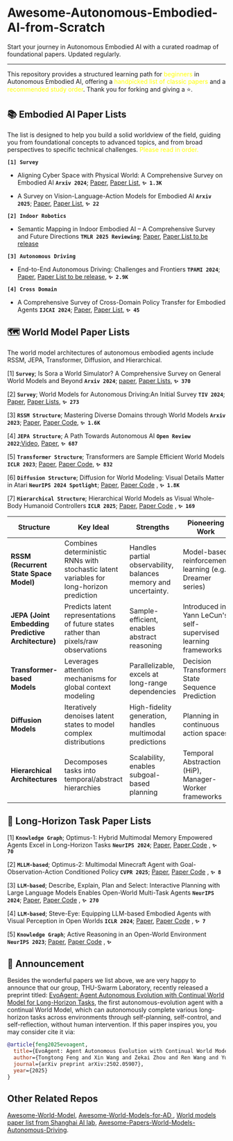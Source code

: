 # Awesome-Autonomous-Embodied-AI-from-Scratch


Start your journey in Autonomous Embodied AI with a curated roadmap of foundational papers. Updated regularly.

---
This repository provides a structured learning path for <font color=yellow>beginners</font> in Autonomous Embodied AI, offering a <font color=yellow>handpicked list of classic papers</font> and a <font color=yellow>recommended study order</font>. Thank you for forking and giving a ⭐.


##  📚 Embodied AI Paper Lists

The list is designed to help you build a solid worldview of the field, guiding you from foundational concepts to advanced topics, and from broad perspectives to specific technical challenges. <font color=yellow>Please read in order.</font>


__`[1] Survey`__

- Aligning Cyber Space with Physical World: A Comprehensive Survey on Embodied AI __`Arxiv 2024`__; [Paper](https://arxiv.org/abs/2407.06886), [Paper List](https://github.com/HCPLab-SYSU/Embodied_AI_Paper_List), __`✨ 1.3K`__

- A Survey on Vision-Language-Action Models for Embodied AI __`Arxiv 2025`__; [Paper](https://arxiv.org/pdf/2405.14093), [Paper List](https://github.com/yueen-ma/Awesome-VLA), __`✨ 22`__

__`[2] Indoor Robotics`__
- Semantic Mapping in Indoor Embodied AI – A Comprehensive Survey and Future Directions __`TMLR 2025 Reviewing`__; [Paper](https://arxiv.org/abs/2501.05750), [Paper List to be release]()

__`[3] Autonomous Driving`__

- End-to-End Autonomous Driving: Challenges and Frontiers __`TPAMI 2024`__; [Paper](https://ieeexplore.ieee.org/abstract/document/10614862), [Paper List to be release](https://github.com/OpenDriveLab/End-to-end-Autonomous-Driving), __`✨ 2.9K`__

__`[4] Cross Domain`__
- A Comprehensive Survey of Cross-Domain Policy Transfer for Embodied Agents __`IJCAI 2024`__; [Paper](https://arxiv.org/pdf/2402.04580), [Paper List](https://github.com/t6-thu/awesome-cross-domain-policy-transfer-for-embodied-agents), __`✨ 45`__


##  🗺️ World Model Paper Lists

The world model architectures of autonomous embodied agents include RSSM, JEPA, Transformer, Diffusion, and Hierarchical.

[1] __`Survey`__; Is Sora a World Simulator? A Comprehensive Survey on General World Models and Beyond __`Arxiv 2024`__; [paper](https://arxiv.org/abs/2405.03520), [Paper Lists](https://github.com/GigaAI-research/General-World-Models-Survey), __`✨ 370`__

[2] __`Survey`__; World Models for Autonomous Driving:An Initial Survey __`TIV 2024`__; [Paper](https://arxiv.org/abs/2403.02622), [Paper Lists](https://github.com/HaoranZhuExplorer/World-Models-Autonomous-Driving-Latest-Survey), __`✨ 273`__

[3] __`RSSM Structure`__; Mastering Diverse Domains through World Models __`Arxiv 2023`__; [Paper](https://arxiv.org/pdf/2301.04104), [Paper Code](https://github.com/danijar/dreamerv3), __`✨ 1.6K`__

[4]  __`JEPA Structure`__; A Path Towards Autonomous AI __`Open Review 2022`__;[Video](https://www.youtube.com/watch?v=DokLw1tILlw), [Paper](https://openreview.net/pdf?id=BZ5a1r-kVsf), __`✨ 687`__

[5] __`Transformer Structure`__; Transformers are Sample Efficient World Models __`ICLR 2023`__; [Paper](https://arxiv.org/pdf/2209.00588), [Paper Code](https://github.com/eloialonso/iris), __`✨ 832`__

[6] __`Diffusion Structure`__; Diffusion for World Modeling: Visual Details Matter in Atari __`NeurIPS 2024 Spotlight`__; [Paper](https://arxiv.org/pdf/2405.12399), [Paper Code](https://github.com/eloialonso/diamond) , __`✨ 1.8K`__

[7] __`Hierarchical Structure`__; Hierarchical World Models as Visual Whole-Body Humanoid Controllers __`ICLR 2025`__; [Paper](https://arxiv.org/abs/2405.18418), [Paper Code](https://github.com/nicklashansen/puppeteer) , __`✨ 169`__

| Structure  | Key Ideal | Strengths | Pioneering Work |
|------------|-----------|-----------|--|
|**RSSM (Recurrent State Space Model)**|Combines deterministic RNNs with stochastic latent variables for long-horizon prediction|Handles partial observability, balances memory and uncertainty.|Model-based reinforcement learning (e.g., Dreamer series)|
|**JEPA (Joint Embedding Predictive Architecture)**|Predicts latent representations of future states rather than pixels/raw observations|Sample-efficient, enables abstract reasoning|Introduced in Yann LeCun's self-supervised learning frameworks|
|**Transformer-based Models**|Leverages attention mechanisms for global context modeling|Parallelizable, excels at long-range dependencies|Decision Transformers, State Sequence Prediction|
| **Diffusion Models**|Iteratively denoises latent states to model complex distributions|High-fidelity generation, handles multimodal predictions|Planning in continuous action spaces|
|**Hierarchical Architectures** |Decomposes tasks into temporal/abstract hierarchies|Scalability, enables subgoal-based planning|Temporal Abstraction (HiP), Manager-Worker frameworks|


##  🚀 Long-Horizon Task Paper Lists

[1] __`Knowledge Graph`__; Optimus-1: Hybrid Multimodal Memory Empowered Agents Excel in Long-Horizon Tasks __`NeurIPS 2024`__; [Paper](https://openreview.net/pdf?id=XXOMCwZ6by), [Paper Code](https://github.com/JiuTian-VL/Optimus-1) , __`✨ 70`__

[2] __`MLLM-based`__; Optimus-2: Multimodal Minecraft Agent with Goal-Observation-Action Conditioned Policy __`CVPR 2025`__; [Paper](), [Paper Code](https://github.com/dawn0815/Optimus-2) , __`✨ 8`__

[3] __`LLM-based`__; Describe, Explain, Plan and Select: Interactive Planning with Large Language Models Enables Open-World Multi-Task Agents __`NeurIPS 2024`__; [Paper](https://arxiv.org/pdf/2302.01560), [Paper Code](https://github.com/CraftJarvis/MC-Planner) , __`✨ 270`__

[4] __`LLM-based`__; Steve-Eye: Equipping LLM-based Embodied Agents with Visual Perception in Open Worlds __`ICLR 2024`__; [Paper](https://arxiv.org/pdf/2310.13255), [Paper Code](https://github.com/BAAI-Agents/Steve-Eye) , __`✨ 7`__

[5] __`Knowledge Graph`__; Active Reasoning in an Open-World Environment __`NeurIPS 2023`__; [Paper](https://arxiv.org/abs/2311.02018), [Paper Code](https://github.com/ariesssxu/Conan-Active-Reasoning) , __`✨ `__


##  🎯 Announcement

Besides the wonderful papers we list above, we are very happy to announce that our group, THU-Swarm Laboratory, recently released a preprint titled: [EvoAgent: Agent Autonomous Evolution with Continual World Model for Long-Horizon Tasks](https://arxiv.org/pdf/2502.05907), the first autonomous-evolution agent with a continual World Model, which can autonomously complete various long-horizon tasks across environments through self-planning, self-control, and self-reflection, without human intervention. If this paper inspires you, you may consider cite it via:
```bibtex
@article{feng2025evoagent,
  title={EvoAgent: Agent Autonomous Evolution with Continual World Model for Long-Horizon Tasks},
  author={Tongtong Feng and Xin Wang and Zekai Zhou and Ren Wang and Yuwei Zhan and Guangyao Li and Qing Li and Wenwu Zhu},
  journal={arXiv preprint arXiv:2502.05907},
  year={2025}
}
```


## Other Related Repos
[Awesome-World-Model](https://github.com/LMD0311/Awesome-World-Model),
[Awesome-World-Models-for-AD ](https://github.com/zhanghm1995/awesome-world-models-for-AD?tab=readme-ov-file#Table-of-Content),
[World models paper list from Shanghai AI lab](https://github.com/OpenDriveLab/End-to-end-Autonomous-Driving/blob/main/papers.md#world-model--model-based-rl),
[Awesome-Papers-World-Models-Autonomous-Driving](https://github.com/chaytonmin/Awesome-Papers-World-Models-Autonomous-Driving).
    
